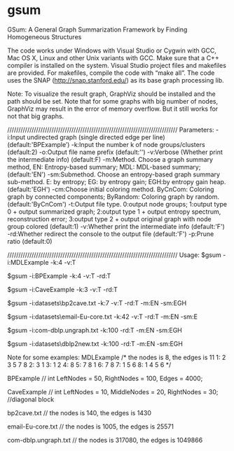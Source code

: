 # gsum
GSum: A General Graph Summarization Framework by Finding Homogeneous Structures

The code works under Windows with Visual Studio or Cygwin with GCC, Mac OS X, Linux and other Unix variants with GCC. Make sure that a C++ compiler is installed on the system. Visual Studio project files and makefiles are provided. For makefiles, compile the code with “make all”. The code uses the SNAP (http://snap.stanford.edu/) as its base graph processing lib.

Note: To visualize the result graph, GraphViz should be installed and the path should be set. Note that for some graphs with big number of nodes, GraphViz may result in the error of memory overflow. But it still works for not that big graphs.

/////////////////////////////////////////////////////////////////////////////
Parameters:
-i:Input undirected graph (single directed edge per line) (default:'BPExample’)
-k:Input the number k of node groups/clusters (default:2)
-o:Output file name prefix (default:'')
-v:Verbose (Whether print the intermediate info) (default:F)
-m:Method. Choose a graph summary method, EN: Entropy-based summary; MDL: MDL-based summary; (default:'EN')
-sm:Submethod. Choose an entropy-based graph summary sub-method. E: by entropy; EG: by entropy gain; EGH:by entropy gain heap. (default:'EGH')
-cm:Choose initial coloring method. ByCnCom: Coloring graph by connected components; ByRandom: Coloring graph by random. (default:'ByCnCom')
-t:Output file type. 0:output node groups; 1:output type 0 + output summarized graph; 2:output type 1 + output entropy spectrum, reconstruction error; 3:output type 2 + output original graph with node group colored (default:1)
-v:Whether print the intermediate info (default:'F')
-rd:Whether redirect the console to the output file (default:'F')
-p:Prune ratio (default:0)


/////////////////////////////////////////////////////////////////////////////
Usage:
$gsum -i:MDLExample -k:4 -v:T

$gsum -i:BPExample -k:4 -v:T -rd:T

$gsum -i:CaveExample -k:3 -v:T -rd:T

$gsum -i:datasets\bp2cave.txt -k:7 -v:T -rd:T -m:EN -sm:EGH

$gsum -i:datasets\email-Eu-core.txt -k:42 -v:T -rd:T -m:EN -sm:E

$gsum -i:com-dblp.ungraph.txt -k:100 -rd:T -m:EN -sm:EGH

$gsum -i:datasets\dblp2new.txt -k:100 -rd:T -m:EN -sm:EGH


Note for some examples:
MDLExample
/* the nodes is 8, the edges is 11
1:  2 3 5 7 8
2:  3 1
3:  1 2
4:  8
5:  7 8 1
6:  7 8
7:  1 5 6
8:  1 4 5 6
*/

BPExample
// int LeftNodes = 50, RightNodes = 100, Edges = 4000;

CaveExample
// int LeftNodes = 10, MiddleNodes = 20, RightNodes = 30;  //diagonal block

bp2cave.txt
// the nodes is 140, the edges is 1430

email-Eu-core.txt
// the nodes is 1005, the edges is 25571

com-dblp.ungraph.txt
// the nodes is 317080, the edges is 1049866
